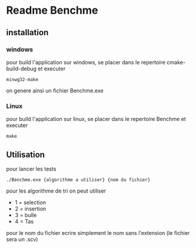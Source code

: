 # Readme Benchme 
## installation
### windows
pour build l'application sur windows, se placer dans le repertoire cmake-build-debug
et executer 
```shell
minwg32-make
```
on genere ainsi un fichier Benchme.exe
### Linux
pour build l'application sur linux, se placer dans le repertoire Benchme
et executer 
```shell
make
```
## Utilisation
pour lancer les tests 
```shell
./Benchme.exe {algorithme a utiliser} {nom du fichier}
```
pour les algorithme de tri on peut utiliser
* 1 = selection
* 2 = insertion
* 3 = bulle
* 4 = Tas

pour le nom du fichier ecrire simplement le nom sans l'extension (le fichier sera un .scv)

